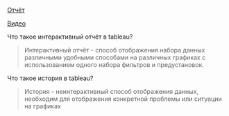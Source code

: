 [Отчёт](https://drive.google.com/open?id=1ZS7obIuwa852TzTRtfIRFaXMssZ_vtlZ)

[Видео](https://drive.google.com/open?id=1FRijJ6dtgGytqs_H6X-ldD-Fih_fqsZY)

Что такое интерактивный отчёт в tableau?

> Интерактивный отчёт - способ отображения набора данных различными удобными способами на различных графиках с использованием одного набора фильтров и предустановок.

Что такое история в tableau?

> История - неинтерактивный способ отображения данных, необходим для отображения конкретной проблемы или ситуации на графиках